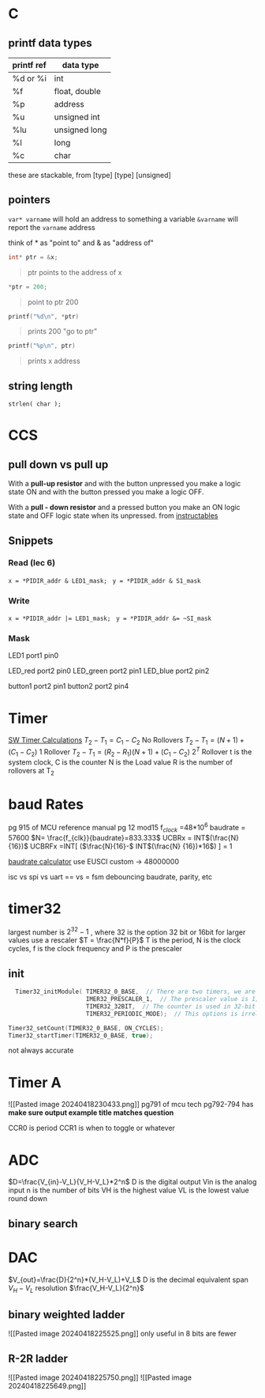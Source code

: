 # C
## printf data types
| printf ref | data type |
| ---- | ---- |
| %d or %i | int |
| %f | float, double |
| %p | address |
| %u | unsigned int |
| %lu | unsigned long |
| %l | long |
| %c | char |
these are stackable, from \[type] \[type] \[unsigned]
## pointers
`var* varname` will hold an address to something a variable
`&varname` will report the `varname` address

think of \* as "point to" and & as "address of"
```c
int* ptr = &x;
```
> ptr points to the address of x

```c
*ptr = 200;
```
> point to ptr 200
```c
printf("%d\n", *ptr)
```
> prints 200 "go to ptr"
> 
```c
printf("%p\n", ptr)
```
> prints x address

## string length
`strlen( char );`
# CCS
## pull down vs pull up
With a **pull-up resistor** and with the button unpressed you make a logic state ON and with the button pressed you make a logic OFF.

With a **pull - down resistor** and a pressed button you make an ON logic state and OFF logic state when its unpressed.
from [instructables](https://www.instructables.com/Understanding-the-Pull-up-Resistor-With-Arduino/)
## Snippets
### Read (lec 6)
`x = *PIDIR_addr & LED1_mask; `
`y = *PIDIR_addr & S1_mask`

### Write
`x = *PIDIR_addr |= LED1_mask; `
`y = *PIDIR_addr &= ~SI_mask`
### Mask
LED1 port1 pin0

LED_red port2 pin0
LED_green port2 pin1
LED_blue port2 pin2

button1 port2 pin1
button2 port2 pin4
# Timer
[SW Timer Calculations](https://sites.google.com/vt.edu/introduction-to-embeddedsystem/timers/periodic-timer-calculations?authuser=0)
$T_{2}-T_{1} = C_{1}-C_{2}$ No Rollovers
$T_{2}-T_{1} = (N+1)+(C_{1}-C_{2})$ 1 Rollover
$T_{2}-T_{1} = (R_2-R_1)(N+1)+(C_{1}-C_{2})$    2$^T$ Rollover
t is the system clock, C is the counter
N is the Load value
R is the number of rollovers at T$_2$ 
# baud Rates
pg 915 of MCU reference manual
pg 12 mod15
f$_{clock}$ =48\*10$^{6}$
baudrate = 57600
$N= \frac{f_{clk}}{baudrate}=833.333$
UCBRx = INT$(\frac{N} {16})$
UCBRFx =INT\[ ($\frac{N}{16}-$ INT$(\frac{N} {16})*16$) \]  = 1

[baudrate calculator](https://software-dl.ti.com/msp430/msp430_public_sw/mcu/msp430/MSP430BaudRateConverter/index.html)
use EUSCI
custom -> 48000000

isc vs spi vs uart
== vs =
fsm
debouncing
baudrate, parity, etc

# timer32
largest number is $2^{32}-1$ , where 32 is the option 32 bit or 16bit
for larger values use a rescaler 
$T = \frac{N*f}{P}$ T is the period, N is the clock cycles, f is the clock frequency and P is the prescaler
## init
```c
  Timer32_initModule( TIMER32_0_BASE,  // There are two timers, we are using the one with the index 0
					  IMER32_PRESCALER_1,  // The prescaler value is 1; The clock is not divided before feeding the counter
					  TIMER32_32BIT,  // The counter is used in 32-bit mode; the alternative is 16-bit mode
					  TIMER32_PERIODIC_MODE);  // This options is irrelevant for a one-shot timer

Timer32_setCount(TIMER32_0_BASE, ON_CYCLES);
Timer32_startTimer(TIMER32_0_BASE, true);
```
not always accurate
# Timer A
![[Pasted image 20240418230433.png]] pg791 of mcu tech
pg792-794 has **make sure output example title matches question** 

CCR0 is period
CCR1 is when to toggle or whatever
# ADC
$D=\frac{V_{in}-V_L}{V_H-V_L}*2^n$
D is the digital output
Vin is the analog input
n is the number of bits
VH is the highest value
VL is the lowest value
round down
## binary search

# DAC
$V_{out}=\frac{D}{2^n}*(V_H-V_L)+V_L$
D is the decimal equivalent
span $V_H-V_L$
resolution $\frac{V_H-V_L}{2^n}$
## binary weighted ladder
![[Pasted image 20240418225525.png]]
only useful in 8 bits are fewer
## R-2R ladder
![[Pasted image 20240418225750.png]]
![[Pasted image 20240418225649.png]]

